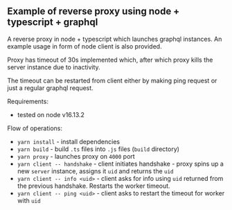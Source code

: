 ## Example of reverse proxy using node + typescript + graphql

A reverse proxy in node + typescript which launches graphql instances. An example usage in form of node client is also provided.

Proxy has timeout of 30s implemented which, after which proxy kills the server instance due to inactivity.

The timeout can be restarted from client either by making ping request or just a regular graphql request.

Requirements:

- tested on node v16.13.2

Flow of operations:

- `yarn install` - install dependencies
- `yarn build` - build `.ts` files into `.js` files (`build` directory)
- `yarn proxy` - launches proxy on `4000` port
- `yarn client -- handshake` - client initiates handshake - proxy spins up a new `server` instance, assigns it `uid` and returns the `uid`
- `yarn client -- info <uid>` - client asks for info using `uid` returned from the previous handshake. Restarts the worker timeout.
- `yarn client -- ping <uid>` - client asks to restart the timeout for worker with `uid`
